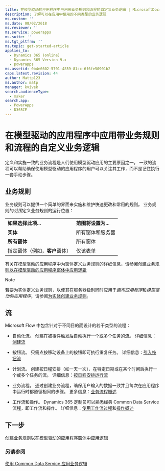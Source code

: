 ```yaml
---
title: 在模型驱动的应用程序中应用带业务规则和流程的自定义业务逻辑 | MicrosoftDocs
description: 了解可以在应用中使用的不同类型的业务逻辑
ms.custom: ''
ms.date: 08/02/2018
ms.reviewer: ''
ms.service: powerapps
ms.suite: ''
ms.tgt_pltfrm: ''
ms.topic: get-started-article
applies_to:
  - Dynamics 365 (online)
  - Dynamics 365 Version 9.x
  - powerapps
ms.assetid: 0b4e6602-5701-4859-81cc-6f6fe50901b2
caps.latest.revision: 44
author: Mattp123
ms.author: matp
manager: kvivek
search.audienceType:
  - maker
search.app:
  - PowerApps
  - D365CE
---
```

# <a name="apply-custom-business-logic-with-business-rules-and-flows-in-model-driven-apps"></a>在模型驱动的应用程序中应用带业务规则和流程的自定义业务逻辑

定义和实施一致的业务流程是人们使用模型驱动应用的主要原因之一。 一致的流程可以帮助确保使用模型驱动的应用程序的用户可以关注其工作，而不是记住执行一套手动步骤。 

## <a name="business-rules"></a>业务规则

业务规则可以提供一个简单的界面来实施和维护快速更改和常用的规则。 业务规则的*范围*定义业务规则的运行位置：

|||  
|-|-|  
|**如果选择此项...**|**范围将设置为...**|  
|**实体**|所有窗体和服务器|  
|**所有窗体**|所有窗体|  
|指定窗体（例如，**客户**窗体）|仅该表单| 

有关在模型驱动的应用程序中为窗体定义业务规则的详细信息，请参阅[创建业务规则以在模型驱动的应用程序窗体中应用逻辑](create-business-rules-recommendations-apply-logic-form.md)

> [!NOTE]
> 若要为实体定义业务规则，以使其在服务器级别同时应用于*画布应用程序*和*模型驱动的应用程序*，请参阅[为实体创建业务规则](/powerapps/maker/common-data-service/data-platform-create-business-rule)。

## <a name="flows"></a>流  
  
Microsoft Flow 中包含针对于不同目的而设计的若干类型的流程：  

-   自动化流。 创建在被事件触发后自动执行一个或多个任务的流。 详细信息：[创建流](/flow/get-started-logic-flow)
    
-   按钮流。 只需点按移动设备上的按钮即可执行重复任务。 详细信息：[引入按钮流](/flow/introduction-to-button-flows)
  
-   计划流。 创建按日程安排（如一天一次）、在特定日期或在某个时间后执行一个或多个任务的流。 详细信息：[按日程安排运行流](/flow/run-scheduled-tasks)
  
-   业务流程。  通过创建业务流程，确保用户输入的数据一致并且每次在应用程序中运行时都遵循相同的步骤。 更多信息：[业务流程概述](/flow/business-process-flows-overview)

-   工作流和操作。 Dynamics 365 定制员可以熟悉经典 Common Data Service 流程，即工作流和操作。 详细信息：[使用工作流过程](/flow/workflow-processes)和[操作概述](/flow/actions)
  
## <a name="next-step"></a>下一步

[创建业务规则以在模型驱动的应用程序窗体中应用逻辑](create-business-rules-recommendations-apply-logic-form.md)

### <a name="see-also"></a>另请参阅

[使用 Common Data Service 应用业务逻辑](../common-data-service/cds-processes.md)
